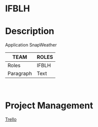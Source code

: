 # IFBLH

# Description
Application SnapWeather 
&nbsp; 


| TEAM | ROLES | 
| --------- |------------|
| Roles | IFBLH |
| Paragraph | Text |

&nbsp;
# Project Management
[Trello](https://trello.com/invite/b/pb5sMsMt/3bd5267e33790e821ae5e08291ac27ee/ifblh) 
